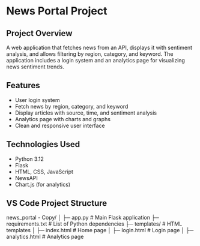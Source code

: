 # News Portal Project

## Project Overview
A web application that fetches news from an API, displays it with sentiment analysis, and allows filtering by region, category, and keyword. The application includes a login system and an analytics page for visualizing news sentiment trends.

## Features
- User login system
- Fetch news by region, category, and keyword
- Display articles with source, time, and sentiment analysis
- Analytics page with charts and graphs
- Clean and responsive user interface

## Technologies Used
- Python 3.12
- Flask
- HTML, CSS, JavaScript
- NewsAPI
- Chart.js (for analytics)

## VS Code Project Structure
news_portal - Copy/
│
├─ app.py # Main Flask application
├─ requirements.txt # List of Python dependencies
├─ templates/ # HTML templates
│ ├─ index.html # Home page
│ ├─ login.html # Login page
│ ├─ analytics.html # Analytics page
